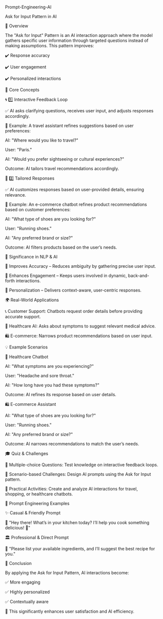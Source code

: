 Prompt-Engineering-AI

Ask for Input Pattern in AI

📌 Overview

The "Ask for Input" Pattern is an AI interaction approach where the model gathers specific user information through targeted questions instead of making assumptions. This pattern improves:

✔️ Response accuracy

✔️ User engagement

✔️ Personalized interactions


🔑 Core Concepts


🌀 1️⃣ Interactive Feedback Loop

✅ AI asks clarifying questions, receives user input, and adjusts responses accordingly.

📌 Example: A travel assistant refines suggestions based on user preferences:

AI: "Where would you like to travel?"

User: "Paris."

AI: "Would you prefer sightseeing or cultural experiences?"

Outcome: AI tailors travel recommendations accordingly.

🎯 2️⃣ Tailored Responses

✅ AI customizes responses based on user-provided details, ensuring relevance.


📌 Example: An e-commerce chatbot refines product recommendations based on customer preferences:

AI: "What type of shoes are you looking for?"

User: "Running shoes."

AI: "Any preferred brand or size?"

Outcome: AI filters products based on the user’s needs.


🤖 Significance in NLP & AI

🔹 Improves Accuracy – Reduces ambiguity by gathering precise user input.

🔹 Enhances Engagement – Keeps users involved in dynamic, back-and-forth interactions.

🔹 Personalization – Delivers context-aware, user-centric responses.

🌍 Real-World Applications

📞 Customer Support: Chatbots request order details before providing accurate support.

🏥 Healthcare AI: Asks about symptoms to suggest relevant medical advice.

🛍️ E-commerce: Narrows product recommendations based on user input.


💡 Example Scenarios

🏥 Healthcare Chatbot

AI: "What symptoms are you experiencing?"

User: "Headache and sore throat."

AI: "How long have you had these symptoms?"

Outcome: AI refines its response based on user details.

🛍️ E-commerce Assistant

AI: "What type of shoes are you looking for?"

User: "Running shoes."

AI: "Any preferred brand or size?"

Outcome: AI narrows recommendations to match the user’s needs.

🎓 Quiz & Challenges

📝 Multiple-choice Questions: Test knowledge on interactive feedback loops.

🔎 Scenario-based Challenges: Design AI prompts using the Ask for Input pattern.

🚀 Practical Activities: Create and analyze AI interactions for travel, shopping, or healthcare chatbots.


📝 Prompt Engineering Examples

✨ Casual & Friendly Prompt

💬 "Hey there! What’s in your kitchen today? I’ll help you cook something delicious! 🍳"

🏛 Professional & Direct Prompt

📢 "Please list your available ingredients, and I’ll suggest the best recipe for you."

🚀 Conclusion

By applying the Ask for Input Pattern, AI interactions become:

✅ More engaging

✅ Highly personalized

✅ Contextually aware


🔹 This significantly enhances user satisfaction and AI efficiency.
